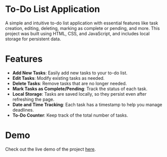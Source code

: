 # To-Do List Application

A simple and intuitive to-do list application with essential features like task creation, editing, deleting, marking as complete or pending, and more. This project was built using HTML, CSS, and JavaScript, and includes local storage for persistent data.

# Features

- **Add New Tasks**: Easily add new tasks to your to-do list.
- **Edit Tasks**: Modify existing tasks as needed.
- **Delete Tasks**: Remove tasks that are no longer needed.
- **Mark Tasks as Complete/Pending**: Track the status of each task.
- **Local Storage**: Tasks are saved locally, so they persist even after refreshing the page.
- **Date and Time Tracking**: Each task has a timestamp to help you manage deadlines.
- **To-Do Counter**: Keep track of the total number of tasks.

# Demo

Check out the live demo of the project [here](https://todolist-app-opal-nine.vercel.app/).

